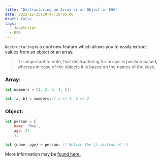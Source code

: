 ```yaml
---
title: "Destructuring an Array or an Object in ES6"
date: 2022-12-25T20:47:19-05:00
draft: false
tags:
  - JavaScript
  - ES6
---
```


`Destructuring` is a cool new feature which allows you to easily extract values from an object or an array.

> It is important to note, that destructuring for arrays is position based, whereas in case of the objects it is based on the names of the keys. 

### Array:

```javascript 
let numbers = [1, 2, 3, 4, 5];

let [a, b] = numbers;// a => 1, b => 2
```

### Object:

```javascript 
let person = {
    name: 'Max',
    age: 27
    };
    
let {name, age} = person; // Notice the {} instead of []
```

More information may be [found here.](https://developer.mozilla.org/en/docs/Web/JavaScript/Reference/Operators/Destructuring_assignment)
